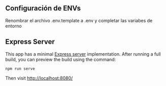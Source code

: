 ## Configuración de ENVs

Renombrar el archivo .env.template a .env y completar las variabes de entorno

## Express Server

This app has a minimal [Express server](https://expressjs.com/) implementation. After running a full build, you can preview the build using the command:

```
npm run serve
```

Then visit [http://localhost:8080/](http://localhost:8080/)
